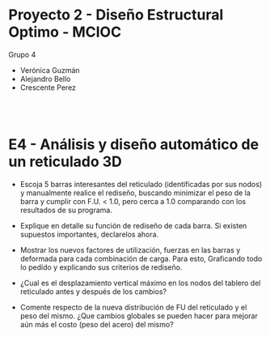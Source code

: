 # Proyecto 2 - Diseño Estructural Optimo - MCIOC
Grupo 4 
- Verónica Guzmán
- Alejandro Bello
- Crescente Perez
<br>
<br>

# E4 - Análisis y diseño automático de un reticulado 3D

* Escoja 5 barras interesantes del reticulado (identificadas por sus nodos) y manualmente realice el rediseño, buscando minimizar el peso de la barra y cumplir con F.U. < 1.0, pero cerca a 1.0 comparando con los resultados de su programa. 

* Explique en detalle su función de rediseño de cada barra. Si existen supuestos importantes, declarelos ahora. 

* Mostrar los nuevos factores de utilización, fuerzas en las barras y deformada para cada combinación de carga. Para esto, Graficando todo lo pedido y explicando sus criterios de rediseño. 

* ¿Cual es el desplazamiento vertical máximo en los nodos del tablero del reticulado antes y después de los cambios?

* Comente respecto de la nueva distribución de FU del reticulado y el peso del mismo. ¿Que cambios globales se pueden hacer para mejorar aún más el costo (peso del acero) del mismo? 
